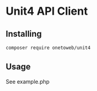# Unit4 API Client

## Installing

```bash
composer require onetoweb/unit4
```

## Usage

See example.php